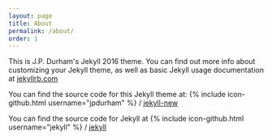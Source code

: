 ```yaml
---
layout: page
title: About
permalink: /about/
order: 1
---
```


This is J.P. Durham's Jekyll 2016 theme. You can find out more info about customizing your Jekyll theme, as well as basic Jekyll usage documentation at [jekyllrb.com](http://jekyllrb.com/)

You can find the source code for this Jekyll theme at:
{% include icon-github.html username="jpdurham" %} /
[jekyll-new](https://github.com/jpdurham/jekyll-2016)

You can find the source code for Jekyll at
{% include icon-github.html username="jekyll" %} /
[jekyll](https://github.com/jekyll/jekyll)
